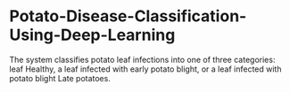 # Potato-Disease-Classification-Using-Deep-Learning
The system classifies potato leaf infections into one of three categories: leaf Healthy, a leaf infected with early potato blight, or a leaf infected with potato blight Late potatoes.
